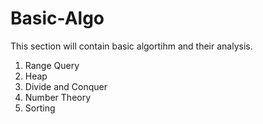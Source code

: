 # Basic-Algo
This section will contain basic algortihm and their analysis.
1. Range Query
2. Heap
3. Divide and Conquer
4. Number Theory
5. Sorting
